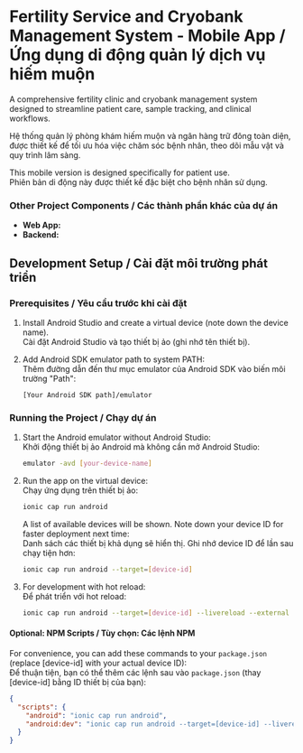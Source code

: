 # Fertility Service and Cryobank Management System - Mobile App / Ứng dụng di động quản lý dịch vụ hiếm muộn

A comprehensive fertility clinic and cryobank management system designed to streamline patient care, sample tracking, and clinical workflows.

Hệ thống quản lý phòng khám hiếm muộn và ngân hàng trữ đông toàn diện, được thiết kế để tối ưu hóa việc chăm sóc bệnh nhân, theo dõi mẫu vật và quy trình lâm sàng.

This mobile version is designed specifically for patient use.  
Phiên bản di động này được thiết kế đặc biệt cho bệnh nhân sử dụng.


### Other Project Components / Các thành phần khác của dự án

- **Web App:**
- **Backend:**


## Development Setup / Cài đặt môi trường phát triển

### Prerequisites / Yêu cầu trước khi cài đặt

1. Install Android Studio and create a virtual device (note down the device name).  
   Cài đặt Android Studio và tạo thiết bị ảo (ghi nhớ tên thiết bị).

2. Add Android SDK emulator path to system PATH:  
   Thêm đường dẫn đến thư mục emulator của Android SDK vào biến môi trường "Path":
   ```
   [Your Android SDK path]/emulator
   ```

### Running the Project / Chạy dự án

1. Start the Android emulator without Android Studio:  
   Khởi động thiết bị ảo Android mà không cần mở Android Studio:
   ```bash
   emulator -avd [your-device-name]
   ```

2. Run the app on the virtual device:  
   Chạy ứng dụng trên thiết bị ảo:
   ```bash
   ionic cap run android
   ```
   A list of available devices will be shown. Note down your device ID for faster deployment next time:  
   Danh sách các thiết bị khả dụng sẽ hiển thị. Ghi nhớ device ID để lần sau chạy tiện hơn:
   ```bash
   ionic cap run android --target=[device-id]
   ```

3. For development with hot reload:  
   Để phát triển với hot reload:
   ```bash
   ionic cap run android --target=[device-id] --livereload --external
   ```

#### Optional: NPM Scripts / Tùy chọn: Các lệnh NPM

For convenience, you can add these commands to your `package.json` (replace [device-id] with your actual device ID):  
Để thuận tiện, bạn có thể thêm các lệnh sau vào `package.json` (thay [device-id] bằng ID thiết bị của bạn):
```json
{
  "scripts": {
    "android": "ionic cap run android",
    "android:dev": "ionic cap run android --target=[device-id] --livereload --external"
  }
}